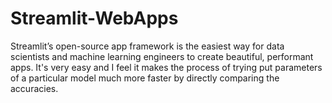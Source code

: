 # Streamlit-WebApps
Streamlit’s open-source app framework is the easiest way for data scientists and machine learning engineers to create beautiful, performant apps. It's very easy and I feel it makes the process of trying put parameters of a particular model much more faster by directly comparing the accuracies.
